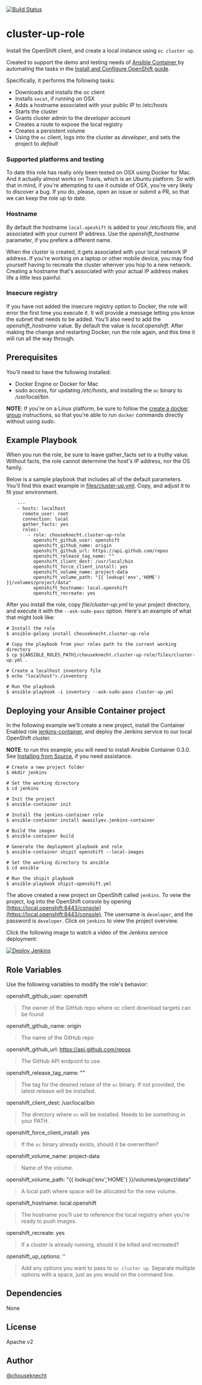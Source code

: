 [![Build Status](https://travis-ci.org/chouseknecht/cluster-up-role.svg?branch=master)](https://travis-ci.org/chouseknecht/cluster-up-role)

# cluster-up-role

Install the OpenShift client, and create a local instance using `oc cluster up`. 

Created to support the demo and testing needs of [Ansible Container ](https://github.com/ansible/ansible-container) by automating the tasks in the [Install and Configure OpenShift guide](http://docs.ansible.com/ansible-container/configure_openshift.html). 

Specifically, it performs the following tasks:

- Downloads and installs the oc client
- Installs `socat`, if running on OSX
- Adds a hostname associated with your public IP to /etc/hosts
- Starts the cluster
- Grants cluster admin to the *developer* account
- Creates a route to expose the local registry
- Creates a persistent volume
- Using the `oc` client, logs into the cluster as *developer*, and sets the project to *default* 

### Supported platforms and testing

To date this role has really only been tested on OSX using Docker for Mac. And it actually almost works on Travis, which is an Ubuntu platform. So with that in mind, if you're attempting to use it outside of OSX, you're very likely to discover a bug. If you do, please, open an issue or submit a PR, so that we can keep the role up to date. 

### Hostname

By default the hostname `local.opeshift` is added to your */etc/hosts* file, and associated with your current IP address. Use the *openshift_hostname* parameter, if you prefere a different name.

When the cluster is created, it gets associated with your local network IP address. If you're working on a laptop or other mobile device, you may find yourself having to recreate the cluster whenver you hop to a new network. Creating a hostname that's associated with your actual IP address makes life a little less painful.

### Insecure registry

If you have not added the insecure registry option to Docker, the role will error the first time you execute it. It will provide a message letting you know the subnet that needs to be added. You'll also need to add the *openshift_hostname* value. By default the value is *local.openshift*. After making the change and restarting Docker, run the role again, and this time it will run all the way through.

## Prerequisites 

You'll need to have the following installed:

- Docker Engine or Docker for Mac
- sudo access, for updating */etc/hosts*, and installing the `oc` binary to */usr/local/bin*.

**NOTE**: If you're on a Linux platform, be sure to follow the [create a docker group](https://docs.docker.com/engine/installation/linux/centos/#/create-a-docker-group) instructions, so that you're able to run `docker` commands directly without using *sudo*. 


## Example Playbook

When you run the role, be sure to leave gather_facts set to a truthy value. Without facts, the role cannot determine the host's IP address, nor the OS family. 

Below is a sample playbook that includes all of the default parameters. You'll find this exact example in [files/cluster-up.yml](./files/cluster-up.yml). Copy, and adjust it to fit your environment.

```
    ---
    - hosts: localhost
      remote_user: root
      connection: local
      gather_facts: yes
      roles:
        - role: chouseknecht.cluster-up-role
          openshift_github_user: openshift
          openshift_github_name: origin
          openshift_github_url: https://api.github.com/repos
          openshift_release_tag_name: ""
          openshift_client_dest: /usr/local/bin  
          openshift_force_client_install: yes
          openshift_volume_name: project-data
          openshift_volume_path: "{{ lookup('env','HOME') }}/volumes/project/data"
          openshift_hostname: local.openshift
          openshift_recreate: yes
```

After you install the role, copy *file/cluster-up.yml* to your project directory, and execute it with the `--ask-sudo-pass` option. Here's an example of what that might look like:

```
# Install the role 
$ ansible-galaxy install chouseknecht.cluster-up-role

# Copy the playbook from your roles path to the current working directory 
$ cp ${ANSIBLE_ROLES_PATH}/chouseknecht.cluster-up-role/files/cluster-up.yml .

# Create a localhost inventory file
$ echo "localhost">./inventory

# Run the playbook
$ ansible-playbook -i inventory --ask-sudo-pass cluster-up.yml
```

## Deploying your Ansible Container project

In the following example we'll create a new project, install the Container Enabled role [jenkins-container](https://galaxy.ansible.com/awasilyev/jenkins-container/), and deploy the Jenkins service to our local OpenShift cluster.

**NOTE**: to run this example, you will need to install Ansible Container 0.3.0. See [Installing from Source](http://docs.ansible.com/ansible-container/installation.html#running-from-source), if you need assistance.

```
# Create a new project folder
$ mkdir jenkins

# Set the working directory
$ cd jenkins

# Init the project
$ ansible-container init

# Install the jenkins-container role
$ ansible-container install awasilyev.jenkins-container

# Build the images
$ ansible-container build

# Generate the deployment playbook and role
$ ansible-container shipit openshift --local-images

# Set the working directory to ansible
$ cd ansible

# Run the shipit playbook
$ ansible-playbook shipit-openshift.yml
```

The above created a new project on OpenShift called `jenkins`. To veiw the project, log into the OpenShift console by opening [https://local.openshift:8443/console](https://local.openshift:8443/console). The username is `developer`, and the password is `developer`. Click on `jenkins` to view the project overview.

Click the following image to watch a video of the Jenkins service deployment:

[![Deploy Jenkins](https://github.com/chouseknecht/cluster-up-role/blob/images/images/deploy_jenkins.png)](https://www.youtube.com/watch?v=FQY8hQ-cB1c)

## Role Variables

Use the following variables to modify the role's behavior:

openshift_github_user: openshift
> The owner of the GitHub repo where oc client download targets can be found

openshift_github_name: origin
> The name of the GitHub repo  

openshift_github_url: https://api.github.com/repos
> The GitHub API endpoint to use.

openshift_release_tag_name: ""
> The tag for the desired relase of the `oc` binary. If not provided, the latest release will be installed.

openshift_client_dest: /usr/local/bin  
> The directory where `oc` will be installed. Needs to be something in your PATH.

openshift_force_client_install: yes
> If the `oc` binary already exists, should it be overwritten?

openshift_volume_name: project-data
> Name of the volume.

openshift_volume_path: "{{ lookup('env','HOME') }}/volumes/project/data"
> A local path where space will be allocated for the new volume. 

openshift_hostname: local.openshift
> The hostname you'll use to reference the local registry when you're ready to push images.

openshift_recreate: yes
> If a cluster is already running, should it be killed and recreated? 

openshift_up_options: ''
> Add any options you want to pass to `oc cluster up`. Separate multiple options with a space, just as you would on the command line.

## Dependencies

None

## License

Apache v2

## Author 

[@chouseknecht](https://github.com/chouseknecht)
